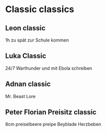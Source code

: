# Classic classics



## Leon classic

1h zu spät zur Schule kommen

## Luka Classic

24/7 Warthunder und mit Ebola schreiben

## Adnan classic 

Mr. Beast Lore

## Peter Florian Preisitz classic

8cm preiselbeere preipe Beyblade Herzbeben

